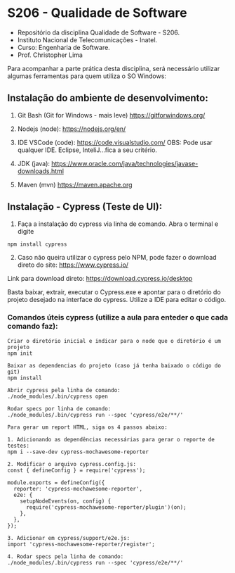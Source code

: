 # S206 - Qualidade de Software
- Repositório da disciplina Qualidade de Software - S206. 
- Instituto Nacional de Telecomunicações - Inatel. 
- Curso: Engenharia de Software.
- Prof. Christopher Lima

Para acompanhar a parte prática desta disciplina, será necessário utilizar algumas ferramentas para quem utiliza o SO Windows:

## Instalação do ambiente de desenvolvimento:

1. Git Bash (Git for Windows - mais leve)
https://gitforwindows.org/

2. Nodejs (node):
https://nodejs.org/en/

3. IDE VSCode (code):
https://code.visualstudio.com/
OBS: Pode usar qualquer IDE. Eclipse, InteliJ...fica a seu critério.

4. JDK (java):
https://www.oracle.com/java/technologies/javase-downloads.html

5. Maven (mvn)
https://maven.apache.org


## Instalação - Cypress (Teste de UI):
1. Faça a instalação do cypress via linha de comando. Abra o terminal e digite

```
npm install cypress
```

2. Caso não queira utilizar o cypress pelo NPM, pode fazer o download direto do site: https://www.cypress.io/

Link para download direto: https://download.cypress.io/desktop

Basta baixar, extrair, executar o Cypress.exe e apontar para o diretório do projeto desejado na interface do cypress.
Utilize a IDE para editar o código.

### Comandos úteis cypress (utilize a aula para enteder o que cada comando faz):

```
Criar o diretório inicial e indicar para o node que o diretório é um projeto
npm init

Baixar as dependencias do projeto (caso já tenha baixado o código do git)
npm install

Abrir cypress pela linha de comando:
./node_modules/.bin/cypress open

Rodar specs por linha de comando:
./node_modules/.bin/cypress run --spec 'cypress/e2e/**/'

Para gerar um report HTML, siga os 4 passos abaixo:

1. Adicionando as dependências necessárias para gerar o reporte de testes:
npm i --save-dev cypress-mochawesome-reporter
	
2. Modificar o arquivo cypress.config.js:
const { defineConfig } = require('cypress');

module.exports = defineConfig({
  reporter: 'cypress-mochawesome-reporter',
  e2e: {
    setupNodeEvents(on, config) {
      require('cypress-mochawesome-reporter/plugin')(on);
    },
  },
});

3. Adicionar em cypress/support/e2e.js:
import 'cypress-mochawesome-reporter/register';

4. Rodar specs pela linha de comando:
./node_modules/.bin/cypress run --spec 'cypress/e2e/**/'

```
